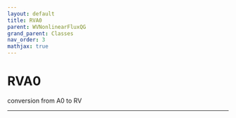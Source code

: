 ```yaml
---
layout: default
title: RVA0
parent: WVNonlinearFluxQG
grand_parent: Classes
nav_order: 3
mathjax: true
---
```


#  RVA0

conversion from A0 to RV


---

